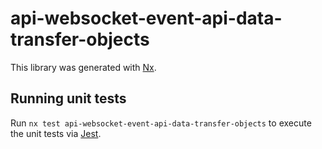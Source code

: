 # api-websocket-event-api-data-transfer-objects

This library was generated with [Nx](https://nx.dev).

## Running unit tests

Run `nx test api-websocket-event-api-data-transfer-objects` to execute the unit tests via [Jest](https://jestjs.io).
